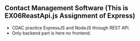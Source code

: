 ## Contact Management Software (This is EX06ReastApi.js Assignment of Express)
- CDAC practice ExpressJS and NodeJS through REST API.
- Only backend part is here no frontend.
